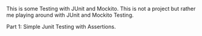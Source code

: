 This is some Testing with JUnit and Mockito.
This is not a project but rather me playing around with JUnit and Mockito Testing.

Part 1:
Simple Junit Testing with Assertions.